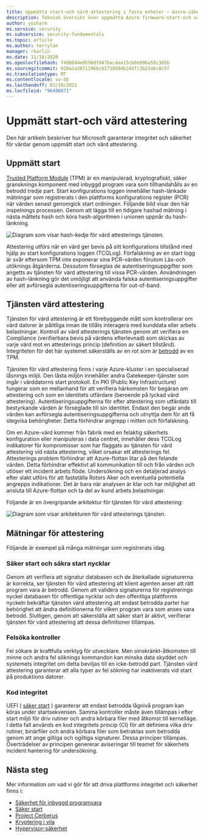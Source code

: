 ```yaml
---
title: Uppmätta start-och värd attestering i fasta enheter – Azure-säkerhet
description: Teknisk översikt över uppmätta Azure firmware-start-och värd attestering.
author: yosharm
ms.service: security
ms.subservice: security-fundamentals
ms.topic: article
ms.author: terrylan
manager: rkarlin
ms.date: 11/10/2020
ms.openlocfilehash: f4906d4e0590df047bac4ee15cb0e996a59c3d5b
ms.sourcegitcommit: 910a1a38711966cb171050db245fc3b22abc8c5f
ms.translationtype: MT
ms.contentlocale: sv-SE
ms.lasthandoff: 03/19/2021
ms.locfileid: "96498871"
---
```

# <a name="measured-boot-and-host-attestation"></a>Uppmätt start-och värd attestering
Den här artikeln beskriver hur Microsoft garanterar integritet och säkerhet för värdar genom uppmätt start och värd attestering.

## <a name="measured-boot"></a>Uppmätt start

[Trusted Platform Module](/windows/security/information-protection/tpm/trusted-platform-module-top-node) (TPM) är en manipulerad, kryptografiskt, säker gransknings komponent med inbyggd program vara som tillhandahålls av en betrodd tredje part. Start konfigurations loggen innehåller hash-länkade mätningar som registrerats i den plattforms konfigurations register (PCR) när värden senast genomgick start ordningen. Följande bild visar den här inspelnings processen. Genom att lägga till en tidigare hashad mätning i nästa måttets hash och köra hash-algoritmen i unionen uppnår du hash-länkning.

![Diagram som visar hash-kedje för värd attesterings tjänsten.](./media/measured-boot-host-attestation/hash-chaining.png)

Attestering utförs när en värd ger bevis på sitt konfigurations tillstånd med hjälp av start konfigurations loggen (TCGLog). Förfalskning av en start logg är svår eftersom TPM inte exponerar sina PCR-värden förutom Läs-och utöknings åtgärderna. Dessutom förseglas de autentiseringsuppgifter som angetts av tjänsten för värd attestering till vissa PCR-värden. Användningen av hash-länkning gör det omöjligt att använda falska autentiseringsuppgifter eller att avförsegla autentiseringsuppgifterna för out-of-band.

## <a name="host-attestation-service"></a>Tjänsten värd attestering

Tjänsten för värd attestering är ett förebyggande mått som kontrollerar om värd datorer är pålitliga innan de tillåts interagera med kunddata eller arbets belastningar. Kontroll av värd attesterings tjänsten genom att verifiera en Compliance (verifierbara bevis på värdens efterlevnad) som skickas av varje värd mot en attesterings princip (definition av säkert tillstånd). Integriteten för det här systemet säkerställs av en rot som är [betrodd](https://www.uefi.org/sites/default/files/resources/UEFI%20RoT%20white%20paper_Final%208%208%2016%20%28003%29.pdf) av en TPM.

Tjänsten för värd attestering finns i varje Azure-kluster i en specialiserad låsnings miljö. Den låsta miljön innehåller andra Gatekeeper-tjänster som ingår i värddatorns start protokoll. En PKI (Public Key Infrastructure) fungerar som en mellanhand för att verifiera härkomsten för begäran om attestering och som en identitets utfärdare (beroende på lyckad värd attestering). Autentiseringsuppgifterna för efter attestering som utfärdats till bestyrkande värden är förseglade till sin identitet. Endast den begär ande värden kan avförsegla autentiseringsuppgifterna och utnyttja dem för att få stegvisa behörigheter. Detta förhindrar angrepp i mitten och förfalskning.

Om en Azure-värd kommer från fabrik med en felaktig säkerhets konfiguration eller manipuleras i data centret, innehåller dess TCGLog indikatorer för kompromisser som har flaggats av tjänsten för värd attestering vid nästa attestering, vilket orsakar ett attesterings fel. Attesterings problem förhindrar att Azure-flottan litar på den felande värden. Detta förhindrar effektivt all kommunikation till och från värden och utlöser ett incident arbets flöde. Undersökning och en detaljerad analys efter slakt utförs för att fastställa Rotors Aker och eventuella potentiella angrepps indikationer. Det är bara när analysen är klar och har möjlighet att ansluta till Azure-flottan och ta del av kund arbets belastningar.

Följande är en övergripande arkitektur för tjänsten för värd attestering:

![Diagram som visar arkitekturen för värd attesterings tjänsten.](./media/measured-boot-host-attestation/host-attestation-arch.png)

## <a name="attestation-measurements"></a>Mätningar för attestering

Följande är exempel på många mätningar som registrerats idag.

### <a name="secure-boot-and-secure-boot-keys"></a>Säker start och säkra start nycklar
Genom att verifiera att signatur databasen och de återkallade signaturerna är korrekta, ser tjänsten för värd attestering att klient agenten anser att rätt program vara är betrodd. Genom att validera signaturerna för registrerings nyckel databasen för offentliga nycklar och den offentliga plattforms nyckeln bekräftar tjänsten värd attestering att endast betrodda parter har behörighet att ändra definitionerna för vilken program vara som anses vara betrodd. Slutligen, genom att säkerställa att säker start är aktivt, verifierar tjänsten för värd attestering att dessa definitioner tillämpas.

### <a name="debug-controls"></a>Felsöka kontroller
Fel sökare är kraftfulla verktyg för utvecklare. Men oinskränkt-åtkomsten till minne och andra fel söknings kommandon kan minska data skyddet och systemets integritet om detta beviljas till en icke-betrodd part. Tjänsten värd attestering garanterar att alla typer av fel sökning har inaktiverats vid start på produktions datorer.

### <a name="code-integrity"></a>Kod integritet
UEFI ( [säker start](secure-boot.md) ) garanterar att endast betrodda lågnivå program kan köras under startsekvensen. Samma kontroller måste även tillämpas i efter start miljö för driv rutiner och andra körbara filer med åtkomst till kernelläge. I detta fall används en kod integritets princip (CI) för att definiera vilka driv rutiner, binärfiler och andra körbara filer som betraktas som betrodda genom att ange giltiga och ogiltiga signaturer. Dessa principer tillämpas. Överträdelser av principen genererar aviseringar till teamet för säkerhets incident hantering för undersökning.

## <a name="next-steps"></a>Nästa steg
Mer information om vad vi gör för att driva plattforms integritet och säkerhet finns i:

- [Säkerhet för inbyggd programvara](firmware.md)
- [Säker start](secure-boot.md)
- [Project Cerberus](project-cerberus.md)
- [Kryptering i vila](encryption-atrest.md)
- [Hypervisor-säkerhet](hypervisor.md)